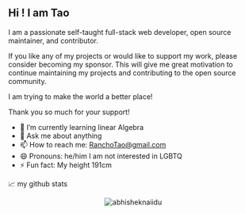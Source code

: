## Hi !  I am Tao

I am a passionate self-taught full-stack web developer, open source maintainer, and contributor.

If you like any of my projects or would like to support my work, please consider becoming my sponsor. This will give me great motivation to continue maintaining my projects and contributing to the open source community.

I am trying to make the world a better place!

Thank you so much for your support! 

- 🌱 I’m currently learning linear Algebra
- 💬 Ask me about anything
- 📫 How to reach me: RanchoTao@gmail.com
- 😄 Pronouns: he/him  I am not interested in LGBTQ
- ⚡ Fun fact: My height 191cm

📈 my github stats

<p align="center"> <img src="https://github-readme-stats.vercel.app/api?username=abhisheknaiidu&show_icons=true&theme=gotham" alt="abhisheknaiidu" />
